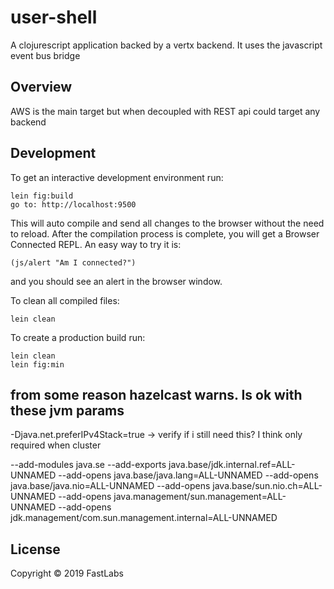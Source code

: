 # user-shell
A clojurescript application backed by a vertx backend. It uses the javascript event bus bridge

## Overview

AWS is the main target but when decoupled with REST api could target any backend


## Development

To get an interactive development environment run:

    lein fig:build
    go to: http://localhost:9500 
 

This will auto compile and send all changes to the browser without the
need to reload. After the compilation process is complete, you will
get a Browser Connected REPL. An easy way to try it is:

    (js/alert "Am I connected?")

and you should see an alert in the browser window.

To clean all compiled files:

	lein clean

To create a production build run:

	lein clean
	lein fig:min


## from some reason hazelcast warns. Is ok with these jvm params

-Djava.net.preferIPv4Stack=true -> verify if i still need this? I think only required when cluster

--add-modules
java.se
--add-exports
java.base/jdk.internal.ref=ALL-UNNAMED
--add-opens
java.base/java.lang=ALL-UNNAMED
--add-opens
java.base/java.nio=ALL-UNNAMED
--add-opens
java.base/sun.nio.ch=ALL-UNNAMED
--add-opens
java.management/sun.management=ALL-UNNAMED
--add-opens
jdk.management/com.sun.management.internal=ALL-UNNAMED

## License

Copyright © 2019 FastLabs
